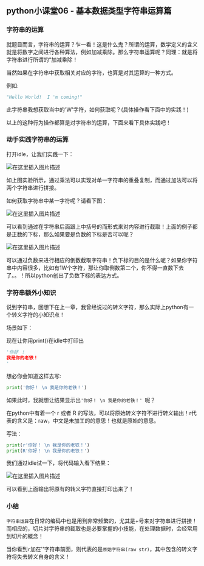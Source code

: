 ## python小课堂06 - 基本数据类型字符串运算篇
###    字符串的运算

就题目而言，字符串的运算？乍一看！这是什么鬼？所谓的运算，数学定义的含义就是将数字之间进行各种算法，例如加减乘除。那么字符串运算呢？同理：就是将字符串进行所谓的“加减乘除！

当然如果在字符串中获取相关对应的字符，也算是对其运算的一种方式。

例如:
```python
"Hello World!  I 'm coming!"
```
此字符串我想获取当中的'W'字符，如何获取呢？(具体操作看下面中的实践！)

以上的这种行为操作都算是对字符串的运算，下面来看下具体实践吧！


###    动手实践字符串的运算

打开idle，让我们实践一下：

![在这里插入图片描述](https://img-blog.csdnimg.cn/20181108125400888.png?x-oss-process=image/watermark,type_ZmFuZ3poZW5naGVpdGk,shadow_10,text_aHR0cHM6Ly9ibG9nLmNzZG4ubmV0L3M3NDA1NTY0NzI=,size_16,color_FFFFFF,t_70)

如上图实验所示，通过乘法可以实现对单一字符串的重叠复制，而通过加法可以将两个字符串进行拼接。

如何获取字符串中某一字符呢？请看下图：

![在这里插入图片描述](https://img-blog.csdnimg.cn/20181108125413835.png?x-oss-process=image/watermark,type_ZmFuZ3poZW5naGVpdGk,shadow_10,text_aHR0cHM6Ly9ibG9nLmNzZG4ubmV0L3M3NDA1NTY0NzI=,size_16,color_FFFFFF,t_70)

可以看到通过在字符串后面跟上中括号的而形式来对内容进行截取！上面的例子都是正数的下标，那么如果要是负数的下标是否可以呢？

![在这里插入图片描述](https://img-blog.csdnimg.cn/20181108125429865.png?x-oss-process=image/watermark,type_ZmFuZ3poZW5naGVpdGk,shadow_10,text_aHR0cHM6Ly9ibG9nLmNzZG4ubmV0L3M3NDA1NTY0NzI=,size_16,color_FFFFFF,t_70)

可以通过负数来进行相应的倒数截取字符串！负下标的目的是什么呢？如果你字符串中内容很多，比如有1W个字符，那让你取倒数第二个，你不得一直数下去了。。！所以python创出了负数下标的表达方式。

###    字符串额外小知识

说到字符串，回想下在上一章，我曾经说过的转义字符，那么实际上python有一个转义字符的小知识点！

场景如下：

现在让你用print()在idle中打印出 
```python
'你好 ！
我是你的老铁！
'
```
想必你会知道这样去写:

```python
print('你好！ \n 我是你的老铁！')
```

如果此时，我就想让结果显示出```'你好！ \n 我是你的老铁！' ```呢？

在python中有着一个 r 或者 R 的写法，可以将原始转义字符不进行转义输出！r代表的含义是：raw，中文是未加工的的意思！也就是原始的意思。

写法：

```python
print(r'你好！ \n 我是你的老铁！')
print(R'你好！ \n 我是你的老铁！')
```
我们通过idle试一下，将代码输入看下结果：

![在这里插入图片描述](https://img-blog.csdnimg.cn/20181108125605962.png?x-oss-process=image/watermark,type_ZmFuZ3poZW5naGVpdGk,shadow_10,text_aHR0cHM6Ly9ibG9nLmNzZG4ubmV0L3M3NDA1NTY0NzI=,size_16,color_FFFFFF,t_70)

可以看到上面输出将原有的转义字符直接打印出来了！

### 小结

```字符串运算```在日常的编码中也是用到非常频繁的，尤其是+号来对字符串进行拼接！而相应的，切片对字符串的截取也是必要掌握的小技能，在处理数据时，会经常用到切片的概念！

当你看到```r```加在''字符串前面，则代表的是```原始字符串(raw str)```，其中包含的转义字符将失去转义自身的含义！

 